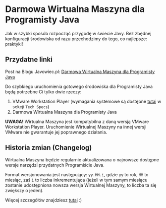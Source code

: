# Darmowa Wirtualna Maszyna dla Programisty Java
Jak w szybki sposób rozpocząć przygodę w świecie Javy. Bez zbędnej konfiguracji środowiska od razu przechodzimy do tego, co najlepsze: praktyki!

## Przydatne linki
Post na Blogu Javowiec.pl: [Darmowa Wirtualna Maszyna dla Programisty Java](https://javowiec.pl/narzedzia/darmowa-wirtualna-maszyna-dla-programisty-java)

Do szybkiego uruchomienia gotowego środowiska dla Programisty Java będą potrzebne Ci tylko dwie rzeczy:
1. VMware Workstation Player (wymagania systemowe są dostępne [tutaj](https://www.vmware.com/products/workstation-player.html) w sekcji `Tech Specs`)
2. Darmowa Wirtualna Maszyna dla Programisty Java

**UWAGA!** Wirtualna Maszyna jest kompatybilna z daną wersją VMware Workstation Player. Uruchomienie Wirtualnej Maszyny na innej wersji VMware nie gwarantuje jej poprawnego działania. 

## Historia zmian (Changelog)
Wirtualna Maszyna będzie regularnie aktualizowana o najnowsze dostępne wersje narzędzi przydatnych Programiście Java.

Format wersjonowania jest następujący: `yy.MM.i`, gdzie `yy` to rok, `MM` to miesiąc, zaś `i` to liczba inkrementująca (jeżeli w tym samym miesiącu zostanie udostępniona nowsza wersja Wirtualnej Maszyny, to liczba ta się zwiększy o jeden).

Więcej szczegółów znajdziesz [tutaj](https://github.com/JavowiecPL/darmowa-wirtualna-maszyna-dla-programisty-java/releases) :)
